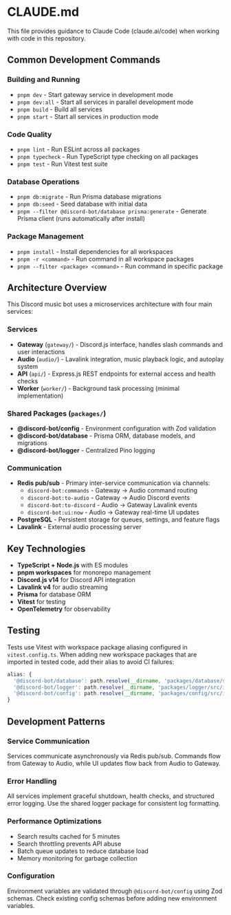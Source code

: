 # CLAUDE.md

This file provides guidance to Claude Code (claude.ai/code) when working with code in this repository.

## Common Development Commands

### Building and Running
- `pnpm dev` - Start gateway service in development mode
- `pnpm dev:all` - Start all services in parallel development mode
- `pnpm build` - Build all services
- `pnpm start` - Start all services in production mode

### Code Quality
- `pnpm lint` - Run ESLint across all packages
- `pnpm typecheck` - Run TypeScript type checking on all packages
- `pnpm test` - Run Vitest test suite

### Database Operations
- `pnpm db:migrate` - Run Prisma database migrations
- `pnpm db:seed` - Seed database with initial data
- `pnpm --filter @discord-bot/database prisma:generate` - Generate Prisma client (runs automatically after install)

### Package Management
- `pnpm install` - Install dependencies for all workspaces
- `pnpm -r <command>` - Run command in all workspace packages
- `pnpm --filter <package> <command>` - Run command in specific package

## Architecture Overview

This Discord music bot uses a microservices architecture with four main services:

### Services
- **Gateway** (`gateway/`) - Discord.js interface, handles slash commands and user interactions
- **Audio** (`audio/`) - Lavalink integration, music playback logic, and autoplay system  
- **API** (`api/`) - Express.js REST endpoints for external access and health checks
- **Worker** (`worker/`) - Background task processing (minimal implementation)

### Shared Packages (`packages/`)
- **@discord-bot/config** - Environment configuration with Zod validation
- **@discord-bot/database** - Prisma ORM, database models, and migrations
- **@discord-bot/logger** - Centralized Pino logging

### Communication
- **Redis pub/sub** - Primary inter-service communication via channels:
  - `discord-bot:commands` - Gateway → Audio command routing
  - `discord-bot:to-audio` - Gateway → Audio Discord events
  - `discord-bot:to-discord` - Audio → Gateway Lavalink events
  - `discord-bot:ui:now` - Audio → Gateway real-time UI updates
- **PostgreSQL** - Persistent storage for queues, settings, and feature flags
- **Lavalink** - External audio processing server

## Key Technologies
- **TypeScript + Node.js** with ES modules
- **pnpm workspaces** for monorepo management
- **Discord.js v14** for Discord API integration
- **Lavalink v4** for audio streaming
- **Prisma** for database ORM
- **Vitest** for testing
- **OpenTelemetry** for observability

## Testing

Tests use Vitest with workspace package aliasing configured in `vitest.config.ts`. When adding new workspace packages that are imported in tested code, add their alias to avoid CI failures:

```typescript
alias: {
  '@discord-bot/database': path.resolve(__dirname, 'packages/database/src/index.ts'),
  '@discord-bot/logger': path.resolve(__dirname, 'packages/logger/src/index.ts'),
  '@discord-bot/config': path.resolve(__dirname, 'packages/config/src/index.ts'),
}
```

## Development Patterns

### Service Communication
Services communicate asynchronously via Redis pub/sub. Commands flow from Gateway to Audio, while UI updates flow back from Audio to Gateway.

### Error Handling
All services implement graceful shutdown, health checks, and structured error logging. Use the shared logger package for consistent log formatting.

### Performance Optimizations
- Search results cached for 5 minutes
- Search throttling prevents API abuse  
- Batch queue updates to reduce database load
- Memory monitoring for garbage collection

### Configuration
Environment variables are validated through `@discord-bot/config` using Zod schemas. Check existing config schemas before adding new environment variables.